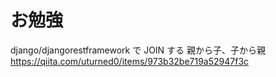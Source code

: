 # お勉強
django/djangorestframework で JOIN する 親から子、子から親
https://qiita.com/uturned0/items/973b32be719a52947f3c
